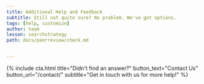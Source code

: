 ```yaml
---
title: Additional Help and Feedback
subtitle: Still not quite sure? No problem. We've got options.
tags: [help, customize]
author: team
lesson: searchstrategy
path: docs/peerreview/check.md


---
```


{% include cta.html title="Didn't find an answer?" button_text="Contact Us" button_url="/contact/" subtitle="Get in touch with us for more help!" %}
